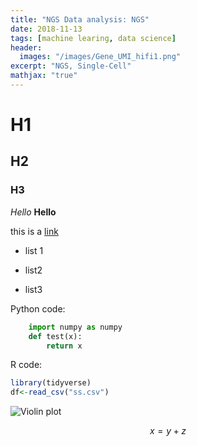 ```yaml
---
title: "NGS Data analysis: NGS"
date: 2018-11-13
tags: [machine learing, data science]
header:
  images: "/images/Gene_UMI_hifi1.png"
excerpt: "NGS, Single-Cell"
mathjax: "true"
---
```


# H1
## H2

### H3

*Hello*
**Hello**

this is a [link](https://google.com)

* list 1
- list2
+ list3

Python code:
```python
	import numpy as numpy
	def test(x):
		return x
```

R code:
```r
library(tidyverse)
df<-read_csv("ss.csv")
```

<img src="{{ site.url }}{{ site.baseurl }}/images/UMI_log10violin_2000.png" alt="Violin plot">

$$x=y+z$$
